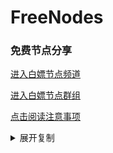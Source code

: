 # FreeNodes

### 免费节点分享

<a href="https://t.me/bpjzx2">进入白嫖节点频道</a>

<a href="https://t.me/bpjzx1">进入白嫖节点群组</a>

<a href="https://telegra.ph/呀你来啦-03-01">点击阅读注意事项</a>

<details>
  <summary>展开复制</summary>
	
	trojan://a170b44c2dfac9e6@116.129.253.227:3389?allowInsecure=1#%E6%96%B0%E5%8A%A0%E5%9D%A1_1
	ss://YWVzLTI1Ni1jZmI6Yndoc2tyc2tyMDM@104.243.25.95:253#%E7%BE%8E%E5%9B%BD_1
	trojan://cd39f62aed7b90f6@5.44.249.43:3389?allowInsecure=1#https%3A%2F%2Ft.me%2Fbpjzx2
	ss://YWVzLTI1Ni1nY206VEV6amZBWXEySWp0dW9T@38.114.114.69:6697#%E7%BE%8E%E5%9B%BD_2
	trojan://e37c6d7efa845d60@116.129.254.47:3389?allowInsecure=1#%E6%96%B0%E5%8A%A0%E5%9D%A1_2
	trojan://a170b44c2dfac9e6@116.129.253.134:3389?allowInsecure=1#%E6%96%B0%E5%8A%A0%E5%9D%A1_3
	trojan://e37c6d7efa845d60@116.129.253.187:3389?allowInsecure=1#%E6%96%B0%E5%8A%A0%E5%9D%A1_4
	trojan://a170b44c2dfac9e6@116.129.254.29:3389?allowInsecure=1#%E6%96%B0%E5%8A%A0%E5%9D%A1_5
	ss://YWVzLTI1Ni1jZmI6Yndoc2tyc2tyMDM@97.64.21.214:253#%E7%BE%8E%E5%9B%BD_3
	trojan://a170b44c2dfac9e6@116.129.253.191:3389?allowInsecure=1#https%3A%2F%2Ft.me%2Fbpjzx1



</details>
